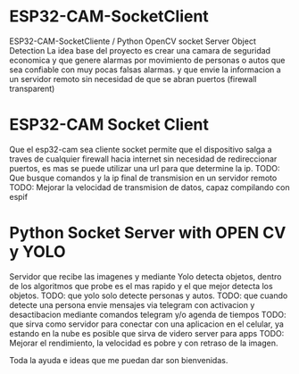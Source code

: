 # ESP32-CAM-SocketClient
ESP32-CAM-SocketCliente / Python OpenCV socket Server Object Detection
La idea base del proyecto es crear una camara de seguridad economica y que genere alarmas por movimiento de personas o autos que sea confiable con muy pocas falsas alarmas. y que envie la informacion a un servidor remoto sin necesidad de que se abran puertos (firewall transparent)


# ESP32-CAM Socket Client
Que el esp32-cam sea cliente socket permite que el dispositivo salga a traves de cualquier firewall hacia internet sin necesidad de redireccionar puertos, es mas se puede utilizar una url para que determine la ip.
TODO: Que busque comandos y la ip final de transmision en un servidor remoto
TODO: Mejorar la velocidad de transmision de datos, capaz compilando con espif

# Python Socket Server with OPEN CV y YOLO
Servidor que recibe las imagenes y mediante Yolo detecta objetos, dentro de los algoritmos que probe es el mas rapido y el que mejor detecta los objetos.
TODO: que yolo solo detecte personas y autos.
TODO: que cuando detecte una persona envie mensajes via telegram con activacion y desactibacion mediante comandos telegram y/o agenda de tiempos
TODO: que sirva como servidor para conectar con una aplicacion en el celular, ya estando en la nube es posible que sirva de videro server para apps
TODO: Mejorar el rendimiento, la velocidad es pobre y con retraso de la imagen.

Toda la ayuda e ideas que me puedan dar son bienvenidas.
